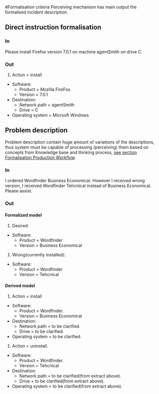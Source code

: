 #Formalisation criteria
Perceiving mechanism has main output the formalised incident description.

## Direct instruction formalisation

### In
Please install Firefox version 7.0.1 on machine agentSmith on drive C.

### Out

 1. Action = install
   - Software:
     - Product = Mozilla FireFox.
     - Version = 7.0.1
   - Destination:
     - Network path = agentSmith
     - Drive = C
   - Operating system = Micrsoft Windows

## Problem description
Problem description contain huge amount of variations of the descriptions, thus system must be capable of processing
(perceiving) them based on concepts from Knowledge base and thinking process, [see section Formalisation Production Workflow](https://github.com/development-team/2/blob/master/doc/informal/emotion-machine.md).

### In
I ordered Wordfinder Business Economical. However I received wrong version, I received Wordfinder Tehcnical instead of Business Economical.
Please assist.

### Out

#### Formalized model

 1. Desired:
   - Software:
     - Product = Wordfinder
     - Version = Business Economical
 1. Wrong(currently installed):
   - Software:
     - Product = Wordfinder
     - Version = Tehcnical

#### Derived model

 1. Action = install
   - Software:
     - Product = Wordfinder.
     - Version = Business Economical
   - Destination:
     - Network path = to be clarified.
     - Drive = to be clarified.
   - Operating system = to be clarified.
 1. Action = uninstall.
   - Software:
     - Product = Wordfinder.
     - Version = Tehcnical
   - Destination:
     - Network path = to be clarified(from extract above).
     - Drive = to be clarified(from extract above).
   - Operating system = to be clarified(from extract above).

